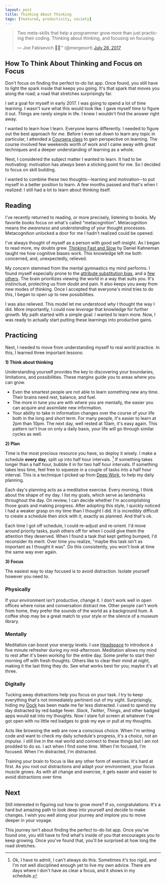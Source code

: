```yaml
---
layout: post
title: Thinking About Thinking
tags: [featured, productivity, society]
---
```


<blockquote class="twitter-tweet" data-lang="en"><p lang="en" dir="ltr">Two meta-skills that help a programmer grow more than just practicing their coding. Thinking about thinking, and focusing on focusing.</p>&mdash; Joe Fabisevich 🐶🐳™ (@mergesort) <a href="https://twitter.com/mergesort/status/890204173920329728">July 26, 2017</a></blockquote> <script async src="//platform.twitter.com/widgets.js" charset="utf-8"></script>

## How To Think About Thinking and Focus on Focus
    
Don't focus on finding the perfect to-do list app. Once found, you still have to light the spark inside that keeps you going. It's that spark that moves you along the road; a road that stretches surprisingly far. 
    
I set a goal for myself in early 2017. I was going to spend a lot of time learning. I wasn't sure what this would look like. I gave myself time to figure it out. Things are rarely simple in life. I knew I wouldn't find the answer right away.
    
I wanted to learn how I learn. Everyone learns differently. I needed to figure out the best approach for _me_. Before I even sat down to learn any topic in particular, I attended a [Coursera class](https://www.coursera.org/learn/learning-how-to-learn/) to gain perspective on learning. The course involved few weekends worth of work and I came away with great techniques and a deeper understanding of learning as a whole.
    
Next, I considered the subject matter I wanted to learn. It had to be motivating: motivation has _always_ been a sticking point for me. So I decided to focus on skill building.
    
I wanted to combine these two thoughts--learning and motivation--to put myself in a better position to learn. A few months passed and that's when I realized: I still had a lot to learn about thinking itself. 
    
## Reading
    
I've recently returned to reading, or more precisely, listening to books. My favorite books focus on what's called "metacognition". Metacognition means the *awareness* and *understanding* of your thought processes. Metacognition unlocked a door for me I hadn't realized could be opened.
    
I've always thought of myself as a person with good self-insight. As I began to read more, my doubts grew. [Thinking Fast and Slow](https://smile.amazon.com/Thinking-Fast-Slow-Daniel-Kahneman-ebook/dp/B00555X8OA/ref=tmm_kin_swatch_0?_encoding=UTF8&qid=1501358078&sr=8-1) by Daniel Kahneman taught me how cognitive biases work. This knowledge left me both concerned, and, unexpectedly, relieved. 
    
My concern stemmed from the mental gymnastics my mind performs. I found myself especially prone to the [attribute substitution bias](https://en.wikipedia.org/wiki/Attribute_substitution), and a [few](https://en.m.wikipedia.org/wiki/Belief_bias) [others](https://en.wikipedia.org/wiki/Availability_heuristic). The brain prioritizes viewing the world in a way that suits you. It's instinctual, protecting us from doubt and pain. It also keeps you away from new modes of thinking. Once I accepted that everyone's mind tries to do this, I began to open up to new possibilities.
    
I was also relieved. This model let me understood *why* I thought the way I did. More importantly, I could now *leverage* that knowledge for further growth. My path started with a simple goal: I wanted to learn more. Now,  I was ready to actually start putting these learnings into productive gains.
    
## Practicing
    
Next, I needed to move from understanding myself to real world practice. In this, I learned three important lessons:
    
**1) Think about thinking**
    
Understanding yourself provides the key to discovering your boundaries, limitations, and possibilities. These margins guide you to areas where you can grow. 
    
* Even the smartest people are not able to learn something new any time. Their brains need rest, balance, and fuel.
* The more in tune you are with where you are mentally, the easier you can acquire and assimilate new information.
* Your ability to take in information changes over the course of your life both in the long and short term. For many people, it's easier to learn at 2pm than 10pm. The next day, well rested at 10am, it's easy again. This pattern isn't true on only a daily basis, your life will go through similar cycles as well. 
    
**2) Plan**
    
Time is the most precious resource you have, so deploy it wisely. I make a schedule **every day**, split up into half hour intervals. [^1] If something takes longer than a half hour, bubble it in for two half hour intervals. If something takes less time, feel free to squeeze in a couple of tasks into a half hour interval. This is a technique I picked up from [Deep Work](https://smile.amazon.com/Deep-Work-Focused-Success-Distracted-ebook/dp/B00X47ZVXM/ref=tmm_kin_swatch_0?_encoding=UTF8&qid=1501358054&sr=8-1), to help my daily planning.
    
Each day's planning acts as a meditative exercise. Every morning, I think about the shape of my day. I list my goals, which serve as landmarks throughout the day. On review, I can decide whether I'm accomplishing those goals and making progress. After adopting this style, I quickly noticed I had a weaker grasp on my time than I thought I did. It is incredibly difficult to create a schedule then stick with it, exactly as planned. And that's ok.
    
Each time I got off schedule, I could re-adjust and re-orient. I'd move around priority tasks, push others off for when I could give them the attention they deserved. When I found a task that kept getting bumped, I'd reconsider its merit. Over time you realize, "maybe this task isn't as important as I thought it was". Do this consistently, you won't look at time the same way ever again.
    
**3) Focus**
    
The easiest way to stay focused is to avoid distraction. Isolate yourself however you need to. 
    
### Physically
If your environment isn't productive, change it. I don't work well in open offices where noise and conversation distract me. Other people can't work from home, they prefer the sounds of the world as a background hum. A coffee shop may be a great match to your style or the silence of a museum library.
    
### Mentally
Meditation can boost your energy levels. I use [Headspace](https://www.headspace.com) to introduce a five minute refresher during my mid-afternoon. Meditation allows my mind to rest after it's been working for the entire day. Some prefer to start their morning off with fresh thoughts. Others like to clear their mind at night, making it the last thing they do. See what works best for you; maybe it's all three.
    
### Digitally
Tucking away distractions help you focus on your task. I try to keep everything that's not immediately pertinent out of my sight. Surprisingly, hiding my [Dock](https://en.wikipedia.org/wiki/Dock_(macOS)) has been made me far less distracted. I used to spend my day distracted by red badge fever. *Slack*, *Twitter*, *Things*, and other badged apps would eat into my thoughts. Now I stare full screen at whatever I've got open with no little red badges to grab my eye or pull at my thoughts. 
    
Acts like browsing the web are now a conscious choice. When I'm writing code and want to check my daily schedule's progress, it's a *choice*, not an *impulse*. I still live in the real world and connect to these things but I am not prodded to do so. I act when I find some time. When I'm focused, I'm focused. When I'm distracted, I'm distracted.
    
Training your brain to focus is like any other form of exercise. It's hard at first. As you root out distractions and adapt your environment, your focus muscle grows. As with all change and exercise, it gets easier and easier to avoid distractions over time.
    
## Next
    
Still interested in figuring out how to grow more? If so, congratulations. It's a hard but amazing path to look deep into yourself and decide to make changes. I wish you well along your journey and implore you to move deeper in your voyage. 
    
This journey isn't about finding the perfect to-do list app. Once you've found one, you still have to find what's inside of you that encourages you to keep growing. Once you've found that, you'll be surprised at how long the road stretches.
    
[^1]: Ok, I have to admit, I can't always do this. Sometimes it's too rigid, and I'm not well disciplined enough yet to live my own advice. There are days where I don't have as clear a focus, and it shows in my schedule.
